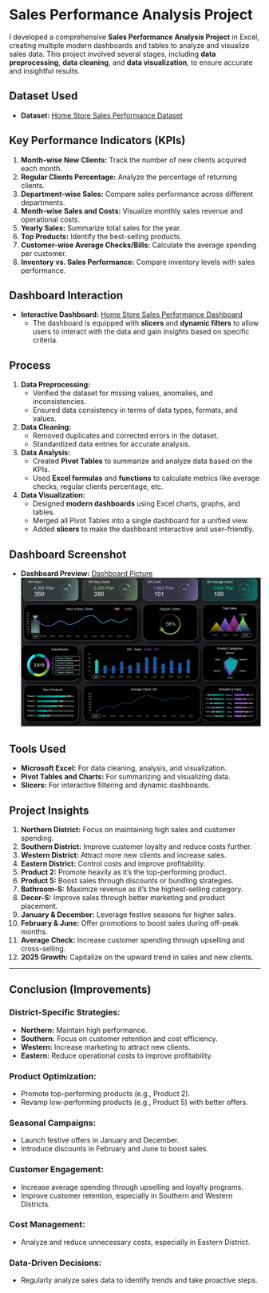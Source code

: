 # Sales Performance Analysis Project

I developed a comprehensive **Sales Performance Analysis Project** in Excel, creating multiple modern dashboards and tables to analyze and visualize sales data. This project involved several stages, including **data preprocessing**, **data cleaning**, and **data visualization**, to ensure accurate and insightful results.

## Dataset Used
- **Dataset:** [Home Store Sales Performance Dataset](https://github.com/Muhammad-Jan/Sales-Complete-Project/blob/main/Home%20Store%20Sales%20Performance.xlsx)

## Key Performance Indicators (KPIs)
1. **Month-wise New Clients:** Track the number of new clients acquired each month.
2. **Regular Clients Percentage:** Analyze the percentage of returning clients.
3. **Department-wise Sales:** Compare sales performance across different departments.
4. **Month-wise Sales and Costs:** Visualize monthly sales revenue and operational costs.
5. **Yearly Sales:** Summarize total sales for the year.
6. **Top Products:** Identify the best-selling products.
7. **Customer-wise Average Checks/Bills:** Calculate the average spending per customer.
8. **Inventory vs. Sales Performance:** Compare inventory levels with sales performance.

## Dashboard Interaction
- **Interactive Dashboard:** [Home Store Sales Performance Dashboard](https://github.com/Muhammad-Jan/Sales-Complete-Project/blob/main/Home%20Store%20Sales%20Performance.xlsx)
  - The dashboard is equipped with **slicers** and **dynamic filters** to allow users to interact with the data and gain insights based on specific criteria.

## Process
1. **Data Preprocessing:**
   - Verified the dataset for missing values, anomalies, and inconsistencies.
   - Ensured data consistency in terms of data types, formats, and values.
2. **Data Cleaning:**
   - Removed duplicates and corrected errors in the dataset.
   - Standardized data entries for accurate analysis.
3. **Data Analysis:**
   - Created **Pivot Tables** to summarize and analyze data based on the KPIs.
   - Used **Excel formulas** and **functions** to calculate metrics like average checks, regular clients percentage, etc.
4. **Data Visualization:**
   - Designed **modern dashboards** using Excel charts, graphs, and tables.
   - Merged all Pivot Tables into a single dashboard for a unified view.
   - Added **slicers** to make the dashboard interactive and user-friendly.
## Dashboard Screenshot
- **Dashboard Preview:** [Dashboard Picture](https://github.com/Muhammad-Jan/Sales-Complete-Project/blob/main/Home%20Store%20Sales%20Performance.jpg)
![Home Store Sales Performance Dashboard](https://github.com/Muhammad-Jan/Sales-Complete-Project/blob/main/Home%20Store%20Sales%20Performance.jpg)
## Tools Used
- **Microsoft Excel:** For data cleaning, analysis, and visualization.
- **Pivot Tables and Charts:** For summarizing and visualizing data.
- **Slicers:** For interactive filtering and dynamic dashboards.

## Project Insights

1. **Northern District:** Focus on maintaining high sales and customer spending.
2. **Southern District:** Improve customer loyalty and reduce costs further.
3. **Western District:** Attract more new clients and increase sales.
4. **Eastern District:** Control costs and improve profitability.
5. **Product 2:** Promote heavily as it’s the top-performing product.
6. **Product 5:** Boost sales through discounts or bundling strategies.
7. **Bathroom-S:** Maximize revenue as it’s the highest-selling category.
8. **Decor-S:** Improve sales through better marketing and product placement.
9. **January & December:** Leverage festive seasons for higher sales.
10. **February & June:** Offer promotions to boost sales during off-peak months.
11. **Average Check:** Increase customer spending through upselling and cross-selling.
12. **2025 Growth:** Capitalize on the upward trend in sales and new clients.

---

## Conclusion (Improvements)

### District-Specific Strategies:
- **Northern:** Maintain high performance.
- **Southern:** Focus on customer retention and cost efficiency.
- **Western:** Increase marketing to attract new clients.
- **Eastern:** Reduce operational costs to improve profitability.

### Product Optimization:
- Promote top-performing products (e.g., Product 2).
- Revamp low-performing products (e.g., Product 5) with better offers.

### Seasonal Campaigns:
- Launch festive offers in January and December.
- Introduce discounts in February and June to boost sales.

### Customer Engagement:
- Increase average spending through upselling and loyalty programs.
- Improve customer retention, especially in Southern and Western Districts.

### Cost Management:
- Analyze and reduce unnecessary costs, especially in Eastern District.

### Data-Driven Decisions:
- Regularly analyze sales data to identify trends and take proactive steps.
